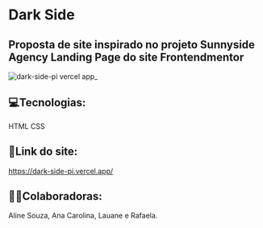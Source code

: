# Dark Side
## Proposta de site inspirado no projeto Sunnyside Agency Landing Page do site Frontendmentor

![dark-side-pi vercel app_](https://user-images.githubusercontent.com/86006464/192047620-027045a0-f422-4d3b-a2c8-517bd59f5ff8.png)

## 💻Tecnologias:
HTML
CSS

 ## 🔗Link do site: 
 https://dark-side-pi.vercel.app/

## 👩‍💻Colaboradoras: 
Aline Souza, Ana Carolina, Lauane e Rafaela.
